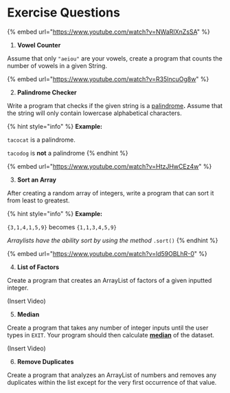 # Exercise Questions

{% embed url="https://www.youtube.com/watch?v=NWaRIXnZsSA" %}

1. **Vowel Counter**

Assume that only `"aeiou"` are your vowels, create a program that counts the number of vowels in a given String.

{% embed url="https://www.youtube.com/watch?v=R35lncuOg8w" %}

2. &#x20;**Palindrome Checker**

Write a program that checks if the given string is a [palindrome](https://www.google.com/search?q=define%3A+palindrome\&oq=define%3A+palindrome\&gs\_lcrp=EgZjaHJvbWUyBggAEEUYOTIGCAEQRRg60gEIMjA1MWowajeoAgCwAgA\&sourceid=chrome\&ie=UTF-8\&safe=active\&ssui=on)**.** Assume that the string will only contain lowercase alphabetical characters.

{% hint style="info" %}
**Example:**

`tacocat` is a palindrome.&#x20;

`tacodog` is **not** a palindrome
{% endhint %}

{% embed url="https://www.youtube.com/watch?v=HtzJHwCEz4w" %}

3. **Sort an Array**

After creating a random array of integers, write a program that can sort it from least to greatest.

{% hint style="info" %}
**Example:**

`{3,1,4,1,5,9}` becomes `{1,1,3,4,5,9}`

_Arraylists have the ability sort by using the method_ `.sort()`
{% endhint %}

{% embed url="https://www.youtube.com/watch?v=ld59OBLhR-0" %}

4. **List of Factors**

Create a program that creates an ArrayList of factors of a given inputted integer.

(Insert Video)

5. **Median**

Create a program that takes any number of integer inputs until the user types in `EXIT`. Your program should then calculate [**median**](https://www.mathsisfun.com/median.html) of the dataset.

(Insert Video)

6. **Remove Duplicates**

Create a program that analyzes an ArrayList of numbers and removes any duplicates within the list except for the very first occurrence of that value.

